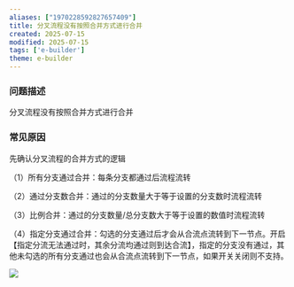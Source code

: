 ```yaml
---
aliases: ["1970228592827657409"]
title: 分叉流程没有按照合并方式进行合并
created: 2025-07-15
modified: 2025-07-15
tags: ['e-builder']
theme: e-builder
---
```


### 问题描述

分叉流程没有按照合并方式进行合并

### 常见原因

先确认分叉流程的合并方式的逻辑

（1）所有分支通过合并：每条分支都通过后流程流转

（2）通过分支数合并：通过的分支数量大于等于设置的分支数时流程流转

（3）比例合并：通过的分支数量/总分支数大于等于设置的数值时流程流转

（4）指定分支通过合并：勾选的分支通过后才会从合流点流转到下一节点。开启【指定分流无法通过时，其余分流均通过则到达合流】，指定的分支没有通过，其他未勾选的所有分支通过也会从合流点流转到下一节点，如果开关关闭则不支持。

![](https://myhelpdoc.oss-cn-heyuan.aliyuncs.com/mdimages/d326843d9dc3ff676264352e390fc36d.jpg)

